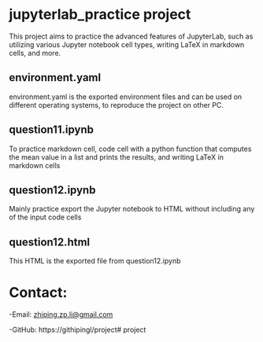 # jupyterlab_practice project
This project aims to practice the advanced features of JupyterLab, such as utilizing various Jupyter notebook cell types, writing LaTeX in markdown cells, and more.

## environment.yaml
environment.yaml is the exported environment files and can be used on different operating systems, to reproduce the project on other PC.

## question11.ipynb
To practice markdown cell, code cell with a python function that computes the mean value in a list and prints the results, and writing LaTeX in markdown cells

## question12.ipynb
Mainly practice export the Jupyter notebook to HTML without including any of the input code cells

## question12.html
This HTML is the exported file from question12.ipynb

# Contact:
-Email:
zhiping.zp.li@gmail.com

-GitHub:
https://githipingl/project# project
